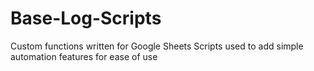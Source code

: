 # Base-Log-Scripts
Custom functions written for Google Sheets Scripts used to add simple automation features for ease of use
